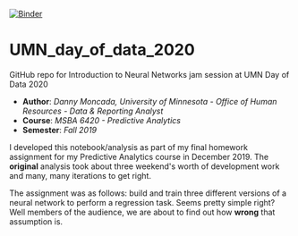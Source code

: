 [![Binder](https://mybinder.org/badge_logo.svg)](https://mybinder.org/v2/gh/danny-moncada/UMN_day_of_data_2020/master)


# UMN_day_of_data_2020

GitHub repo for Introduction to Neural Networks jam session at UMN Day of Data 2020

- <b>Author</b>: <i>Danny Moncada, University of Minnesota - Office of Human Resources - Data & Reporting Analyst</i>
- <b>Course</b>: <i>MSBA 6420 - Predictive Analytics</i>
- <b>Semester</b>: <i>Fall 2019</i>

I developed this notebook/analysis as part of my final homework assignment for my Predictive Analytics course in December 2019.  The <b>original</b> analysis took about three weekend's worth of development work and many, many iterations to get right.

The assignment was as follows: build and train three different versions of a neural network to perform a regression task.  Seems pretty simple right?  Well members of the audience, we are about to find out how <b>wrong</b> that assumption is.

